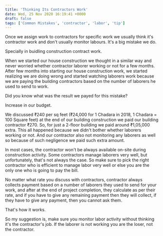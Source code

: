 ```yaml
---
title: 'Thinking Its Contractors Work'
date: Wed, 25 Nov 2020 16:19:41 +0000
draft: false
tags: ['Common Mistakes', 'contractor', 'labor', 'tip']
---
```


Once we assign work to contractors for specific work we usually think it's contractor work and don't usually monitor labours. It's a big mistake we do.

Specially in buidling construction contract work.

When we started our house construction we thought in a similar way and never worried whether contractor laborer working or not for a few months. After few months into starting our house construction work, we started realizing we are doing wrong and started watching laborers work because we are paying the building contractors based on the number of laborers he used to send to work.

Did you know what was the result we payed for this mistake?

Increase in our budget.

We discussed ₹240 per sq feet (₹24,000 for 1 Chadara in 2018, 1 Chadara = 100 Square feet) at the end of our building construction we paid our building contractor ₹270. So, for just a 2-floor building we paid around ₹1,05,000 extra. This all happened because we didn't bother whether laborers working or not. And our contractor also not monitoring any laborers as well so because of such negligence we paid such extra amount.

In most cases, the contractor won't be always available on-site during construction activity. Some contractors manage laborers very well, but unfortunately, that's not always the case. So make sure to pick the right contractor who is efficient to manage labor very well or else you are the only one who is going to pay the bill.

No matter what rate you discuss with contractors, contractor always collects payment based on a number of laborers they used to send for your work, and after at the end of project completion, they calculate as per their rate, and if you have to give any remaining payment then they will collect, if they have to give any payment, then you cannot ask them.

That's how it works.

So my suggestion is, make sure you monitor labor activity without thinking it's the contractor's job. If the laborer is not working you are the loser, not the contractor.